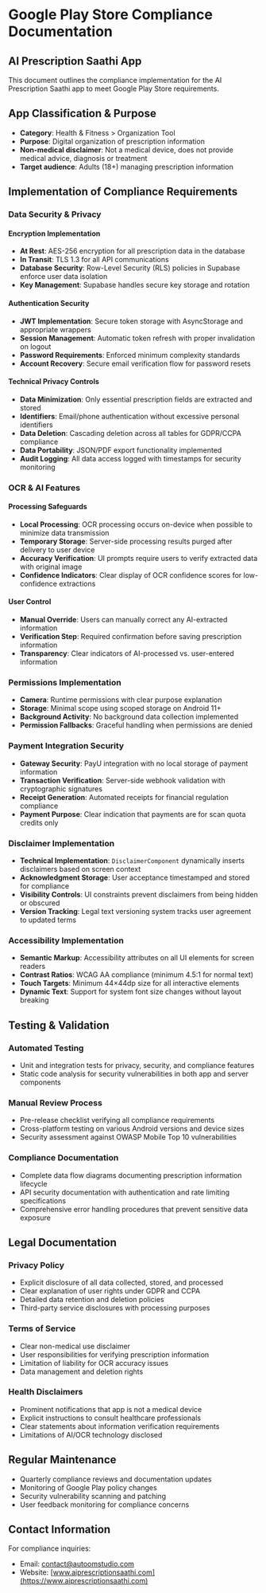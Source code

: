 # Google Play Store Compliance Documentation
## AI Prescription Saathi App

This document outlines the compliance implementation for the AI Prescription Saathi app to meet Google Play Store requirements.

## App Classification & Purpose

- **Category**: Health & Fitness > Organization Tool
- **Purpose**: Digital organization of prescription information
- **Non-medical disclaimer**: Not a medical device, does not provide medical advice, diagnosis or treatment
- **Target audience**: Adults (18+) managing prescription information

## Implementation of Compliance Requirements

### Data Security & Privacy

#### Encryption Implementation
- **At Rest**: AES-256 encryption for all prescription data in the database
- **In Transit**: TLS 1.3 for all API communications
- **Database Security**: Row-Level Security (RLS) policies in Supabase enforce user data isolation
- **Key Management**: Supabase handles secure key storage and rotation

#### Authentication Security
- **JWT Implementation**: Secure token storage with AsyncStorage and appropriate wrappers
- **Session Management**: Automatic token refresh with proper invalidation on logout
- **Password Requirements**: Enforced minimum complexity standards
- **Account Recovery**: Secure email verification flow for password resets

#### Technical Privacy Controls
- **Data Minimization**: Only essential prescription fields are extracted and stored
- **Identifiers**: Email/phone authentication without excessive personal identifiers
- **Data Deletion**: Cascading deletion across all tables for GDPR/CCPA compliance
- **Data Portability**: JSON/PDF export functionality implemented
- **Audit Logging**: All data access logged with timestamps for security monitoring

### OCR & AI Features

#### Processing Safeguards
- **Local Processing**: OCR processing occurs on-device when possible to minimize data transmission
- **Temporary Storage**: Server-side processing results purged after delivery to user device
- **Accuracy Verification**: UI prompts require users to verify extracted data with original image
- **Confidence Indicators**: Clear display of OCR confidence scores for low-confidence extractions

#### User Control
- **Manual Override**: Users can manually correct any AI-extracted information
- **Verification Step**: Required confirmation before saving prescription information
- **Transparency**: Clear indicators of AI-processed vs. user-entered information

### Permissions Implementation

- **Camera**: Runtime permissions with clear purpose explanation
- **Storage**: Minimal scope using scoped storage on Android 11+
- **Background Activity**: No background data collection implemented
- **Permission Fallbacks**: Graceful handling when permissions are denied

### Payment Integration Security

- **Gateway Security**: PayU integration with no local storage of payment information
- **Transaction Verification**: Server-side webhook validation with cryptographic signatures
- **Receipt Generation**: Automated receipts for financial regulation compliance
- **Payment Purpose**: Clear indication that payments are for scan quota credits only

### Disclaimer Implementation

- **Technical Implementation**: `DisclaimerComponent` dynamically inserts disclaimers based on screen context
- **Acknowledgment Storage**: User acceptance timestamped and stored for compliance
- **Visibility Controls**: UI constraints prevent disclaimers from being hidden or obscured
- **Version Tracking**: Legal text versioning system tracks user agreement to updated terms

### Accessibility Implementation

- **Semantic Markup**: Accessibility attributes on all UI elements for screen readers
- **Contrast Ratios**: WCAG AA compliance (minimum 4.5:1 for normal text)
- **Touch Targets**: Minimum 44×44dp size for all interactive elements
- **Dynamic Text**: Support for system font size changes without layout breaking

## Testing & Validation

### Automated Testing
- Unit and integration tests for privacy, security, and compliance features
- Static code analysis for security vulnerabilities in both app and server components

### Manual Review Process
- Pre-release checklist verifying all compliance requirements
- Cross-platform testing on various Android versions and device sizes
- Security assessment against OWASP Mobile Top 10 vulnerabilities

### Compliance Documentation
- Complete data flow diagrams documenting prescription information lifecycle
- API security documentation with authentication and rate limiting specifications
- Comprehensive error handling procedures that prevent sensitive data exposure

## Legal Documentation

### Privacy Policy
- Explicit disclosure of all data collected, stored, and processed
- Clear explanation of user rights under GDPR and CCPA
- Detailed data retention and deletion policies
- Third-party service disclosures with processing purposes

### Terms of Service
- Clear non-medical use disclaimer
- User responsibilities for verifying prescription information
- Limitation of liability for OCR accuracy issues
- Data management and deletion rights

### Health Disclaimers
- Prominent notifications that app is not a medical device
- Explicit instructions to consult healthcare professionals
- Clear statements about information verification requirements
- Limitations of AI/OCR technology disclosed

## Regular Maintenance

- Quarterly compliance reviews and documentation updates
- Monitoring of Google Play policy changes
- Security vulnerability scanning and patching
- User feedback monitoring for compliance concerns

## Contact Information

For compliance inquiries:
- Email: contact@autoomstudio.com
- Website: [www.aiprescriptionsaathi.com](https://www.aiprescriptionsaathi.com) 